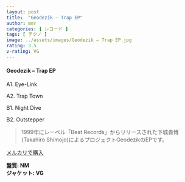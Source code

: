 ```yaml
---
layout: post
title:  "Geodezik – Trap EP"
author: mmr
categories: [ レコード ]
tags: [ テクノ ]
image: ../assets/images/Geodezik – Trap EP.jpg
rating: 3.5
v-rating: VG
---
```


#### Geodezik – Trap EP

A1. Eye-Link

A2. Trap Town

B1. Night Dive

B2. Outstepper

> 1999年にレーベル「Beat Records」からリリースされた下城貴博 (Takahiro Shimojo)によるプロジェクトGeodezikのEPです。


[メルカリで購入](https://jp.mercari.com/item/m86478584214)

<div class="mt-4 mb-4 d-flex align-items-center">
<strong class="mr-1">盤質: NM</strong>
</div>
<div class="mt-4 mb-4 d-flex align-items-center">
<strong class="mr-1">ジャケット: VG</strong>
</div>
